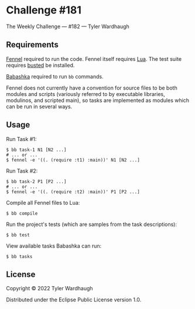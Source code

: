 # Challenge #181

The Weekly Challenge — #182 — Tyler Wardhaugh

## Requirements

[Fennel](https://fennel-lang.org/) required to run the code. Fennel itself requires [Lua](https://lua.org/). The test suite requires [busted](https://lunarmodules.github.io/busted/) be installed.

[Babashka](https://github.com/babashka/babashka) required to run `bb` commands.

Fennel does not currently have a convention for source files to be both modules and scripts (variously referred to by executable libraries, modulinos, and scripted main), so tasks are implemented as modules which can be run in several ways.

## Usage

Run Task #1:

    $ bb task-1 N1 [N2 ...]
    # ... or ...
    $ fennel -e '((. (require :t1) :main))' N1 [N2 ...] 

Run Task #2:

    $ bb task-2 P1 [P2 ...]
    # ... or ...
    $ fennel -e '((. (require :t2) :main))' P1 [P2 ...] 

Compile all Fennel files to Lua:

    $ bb compile

Run the project's tests (which are samples from the task descriptions):

    $ bb test

View available tasks Babashka can run:

    $ bb tasks

## License

Copyright © 2022 Tyler Wardhaugh

Distributed under the Eclipse Public License version 1.0.
